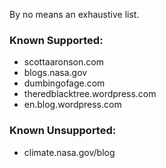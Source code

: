 By no means an exhaustive list.

### Known Supported:
- scottaaronson.com
- blogs.nasa.gov
- dumbingofage.com
- theredblacktree.wordpress.com
- en.blog.wordpress.com

### Known Unsupported:
- climate.nasa.gov/blog
